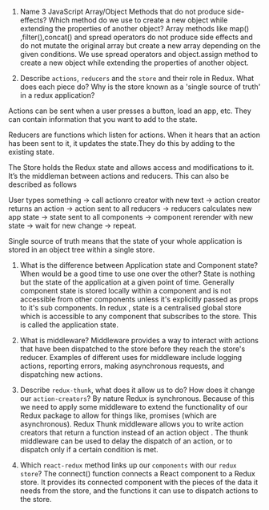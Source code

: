 1.  Name 3 JavaScript Array/Object Methods that do not produce side-effects? Which method do we use to create a new object while extending the properties of another object?
Array methods like map() ,filter(),concat() and spread operators do not produce side effects and do not 
mutate the original array but create a new array depending on the given conditions. We use spread operators and object.assign method to create a new object while extending the properties of another object.

1.  Describe `actions`, `reducers` and the `store` and their role in Redux. What does each piece do? Why is the store known as a 'single source of truth' in a redux application?

Actions can be sent when a user presses a button, load an app, etc. They can contain information that you want to add to the state.

Reducers are functions which listen for actions. When it hears that an action has been sent to it, it updates the state.They do this by adding to the existing state.   

The Store holds the Redux state and allows access and modifications to it. It’s the middleman between actions and reducers.
This can also be described as follows

 User types something -> call actionro creator with new text ->
action creator returns an action -> action sent to all reducers ->
reducers calculates new app state -> state sent to all components ->
component rerender with new state -> wait for new change -> repeat.

 Single source of truth means that the state of your whole application is stored in an object tree within a single store. 

1.  What is the difference between Application state and Component state? When would be a good time to use one over the other?
State is nothing but the state of the application at a given point of time. Generally component state is stored locally within a component and is not accessible from other components unless it's explicitly passed as props to it's sub components.
 In redux , state is a centralised global store which is accessible to any component that subscribes to the store. This is called the application state.

1.  What is middleware?
 Middleware provides a way to interact with actions that have been dispatched to the store before they reach the store's reducer. Examples of different uses for middleware include logging actions, reporting errors, making asynchronous requests, and dispatching new actions.
1.  Describe `redux-thunk`, what does it allow us to do? How does it change our `action-creators`?
By nature Redux is synchronous. Because of this we need to apply some middleware to extend the functionality of our Redux package to allow for things like, promises (which are asynchronous). 
Redux Thunk middleware allows you to write action creators that return a function instead of an action
object . The thunk middleware can be used to delay the dispatch of an action, or to dispatch only if a certain condition is met. 
1.  Which `react-redux` method links up our `components` with our `redux store`?
The connect() function connects a React component to a Redux store.
It provides its connected component with the pieces of the data it needs from the store, and the functions it can use to dispatch actions to the store.



